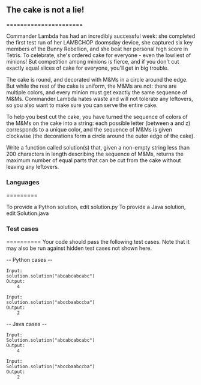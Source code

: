 ## The cake is not a lie!
======================

Commander Lambda has had an incredibly successful week: she completed the first test run of her LAMBCHOP doomsday device, she captured six key members of the Bunny Rebellion, and she beat her personal high score in Tetris. To celebrate, she's ordered cake for everyone - even the lowliest of minions! But competition among minions is fierce, and if you don't cut exactly equal slices of cake for everyone, you'll get in big trouble. 

The cake is round, and decorated with M&Ms in a circle around the edge. But while the rest of the cake is uniform, the M&Ms are not: there are multiple colors, and every minion must get exactly the same sequence of M&Ms. Commander Lambda hates waste and will not tolerate any leftovers, so you also want to make sure you can serve the entire cake.

To help you best cut the cake, you have turned the sequence of colors of the M&Ms on the cake into a string: each possible letter (between a and z) corresponds to a unique color, and the sequence of M&Ms is given clockwise (the decorations form a circle around the outer edge of the cake).

Write a function called solution(s) that, given a non-empty string less than 200 characters in length describing the sequence of M&Ms, returns the maximum number of equal parts that can be cut from the cake without leaving any leftovers.

### Languages
=========

To provide a Python solution, edit solution.py
To provide a Java solution, edit Solution.java

### Test cases
==========
Your code should pass the following test cases.
Note that it may also be run against hidden test cases not shown here.

-- Python cases --
```
Input:
solution.solution("abcabcabcabc")
Output:
    4

Input:
solution.solution("abccbaabccba")
Output:
    2
```
-- Java cases --
```
Input:
Solution.solution("abcabcabcabc")
Output:
    4

Input:
Solution.solution("abccbaabccba")
Output:
    2
```
